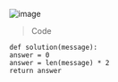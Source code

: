 ![image](https://user-images.githubusercontent.com/115756142/234533207-f255d5eb-c8c6-44f0-8d5e-d87e74930b29.png)

> Code

    def solution(message):
    answer = 0
    answer = len(message) * 2
    return answer
